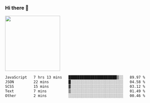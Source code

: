 ### Hi there 👋

<!--
**hwolf0610/hwolf0610** is a ✨ _special_ ✨ repository because its `README.md` (this file) appears on your GitHub profile.

Here are some ideas to get you started:

- 🔭 I’m currently working on ...
- 🌱 I’m currently learning ...
- 👯 I’m looking to collaborate on ...
- 🤔 I’m looking for help with ...
- 💬 Ask me about ...
- 📫 How to reach me: ...
- 😄 Pronouns: ...
- ⚡ Fun fact: ...
-->

<img height="180em" src="https://github-readme-stats.vercel.app/api?username=hwolf0610&show_icons=true&hide_border=true&&count_private=true&include_all_commits=true" />


<!--START_SECTION:waka-->

```txt
JavaScript   7 hrs 13 mins   ██████████████████████▒░░   89.97 %
JSON         22 mins         █░░░░░░░░░░░░░░░░░░░░░░░░   04.58 %
SCSS         15 mins         ▓░░░░░░░░░░░░░░░░░░░░░░░░   03.12 %
Text         7 mins          ▒░░░░░░░░░░░░░░░░░░░░░░░░   01.49 %
Other        2 mins          ░░░░░░░░░░░░░░░░░░░░░░░░░   00.46 %
```

<!--END_SECTION:waka-->
